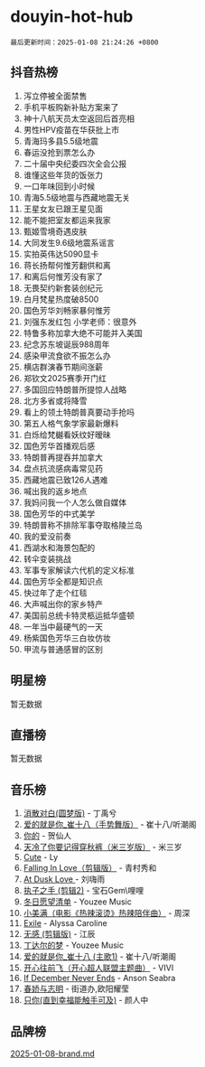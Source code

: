 # douyin-hot-hub

`最后更新时间：2025-01-08 21:24:26 +0800`

## 抖音热榜

1. 泻立停被全面禁售
1. 手机平板购新补贴方案来了
1. 神十八航天员太空返回后首亮相
1. 男性HPV疫苗在华获批上市
1. 青海玛多县5.5级地震
1. 春运没抢到票怎么办
1. 二十届中央纪委四次全会公报
1. 谁懂这些年货的饭张力
1. 一口年味回到小时候
1. 青海5.5级地震与西藏地震无关
1. 王星女友已跟王星见面
1. 能不能把室友都运来我家
1. 甄姬雪境奇遇皮肤
1. 大同发生9.6级地震系谣言
1. 实拍英伟达5090显卡
1. 蒋长扬帮何惟芳翻供和离
1. 和离后何惟芳没有家了
1. 无畏契约新套装创纪元
1. 白月梵星热度破8500
1. 国色芳华刘畅家暴何惟芳
1. 刘强东发红包 小学老师：很意外
1. 特鲁多称加拿大绝不可能并入美国
1. 纪念苏东坡诞辰988周年
1. 感染甲流食欲不振怎么办
1. 横店群演春节期间涨薪
1. 郑钦文2025赛季开门红
1. 多国回应特朗普所提惊人战略
1. 北方多省或将降雪
1. 看上的领土特朗普真要动手抢吗
1. 第五人格气象学家最新爆料
1. 白烁给梵樾看妖纹好暧昧
1. 国色芳华首播观后感
1. 特朗普再提吞并加拿大
1. 盘点抗流感病毒常见药
1. 西藏地震已致126人遇难
1. 喊出我的返乡地点
1. 我妈问我一个人怎么做自媒体
1. 国色芳华的中式美学
1. 特朗普称不排除军事夺取格陵兰岛
1. 我的爱没前奏
1. 西湖水和海景包配的
1. 转伞变装挑战
1. 军事专家解读六代机的定义标准
1. 国色芳华全都是知识点
1. 快过年了走个红毯
1. 大声喊出你的家乡特产
1. 美国前总统卡特灵柩运抵华盛顿
1. 一年当中最硬气的一天
1. 杨紫国色芳华三白妆仿妆
1. 甲流与普通感冒的区别

## 明星榜

暂无数据

## 直播榜

暂无数据

## 音乐榜

1. [消散对白(圆梦版)](https://sf5-hl-cdn-tos.douyinstatic.com/obj/tos-cn-ve-2774/og4jB5I5IizzoZVAAAzWgBMAsMDWoArfwBOiFs) - 丁禹兮
1. [爱的就是你_崔十八（手势舞版）](https://sf5-hl-cdn-tos.douyinstatic.com/obj/tos-cn-ve-2774/oApB2AigNyB4sTw7JhBOikMAf0oDJzMWBuIrgm) - 崔十八/听潮阁
1. [你的](https://sf5-hl-cdn-tos.douyinstatic.com/obj/tos-cn-ve-2774/oYuIeKf42jB7sEV6B2upMdpYAgfrQWj0FeRegh) - 贺仙人
1. [天冷了你要记得穿秋裤（米三岁版）](https://sf5-hl-cdn-tos.douyinstatic.com/obj/tos-cn-ve-2774/oQlIwVIDWiZ6BQilAorS7MA0AgCkQDvcZAdm1) - 米三岁
1. [Cute](https://sf5-hl-cdn-tos.douyinstatic.com/obj/tos-cn-ve-2774/o4IbIzHWKAAB4wsS5qMBRiiAlEBGTpQRNfFvuo) - Ly
1. [Falling In Love（剪辑版）](https://sf5-hl-cdn-tos.douyinstatic.com/obj/tos-cn-ve-2774/o8ajpA8zzgBPahbBIO8AcKGBLJezFCRd1wfP9f) - 青村秀和
1. [ At Dusk  Love ](https://sf5-hl-cdn-tos.douyinstatic.com/obj/tos-cn-ve-2774/o8CrpCf5CaYgI4ZrtQgMQAFEfuGqNnRSDQAPBc) - 刘嗨雨
1. [执子之手 (剪辑2)](https://sf5-hl-cdn-tos.douyinstatic.com/obj/tos-cn-ve-2774/oUoZLQjCc31XzqsBnBQUNgeKtYPBcgbFDwtfcu) - 宝石Gem\哩哩
1. [冬日愿望清单](https://sf5-hl-cdn-tos.douyinstatic.com/obj/tos-cn-ve-2774/oIIgUOeamCFCVAzxN6MFRLIBlLGpUqQxeeHrLE) - Youzee Music
1. [小美满（电影《热辣滚烫》热辣陪伴曲）](https://sf5-hl-cdn-tos.douyinstatic.com/obj/tos-cn-ve-2774/o0GAn2lSgfZIDUgtevCGDQYnFg4CwnrBaxbTZL) - 周深
1. [Exile](https://sf5-hl-cdn-tos.douyinstatic.com/obj/tos-cn-ve-2774/oYj4gAQTknKE3WW0Je8KGmQ7z1cA4FefwtbufD) - Alyssa Caroline
1. [无感 (剪辑版)](https://sf5-hl-cdn-tos.douyinstatic.com/obj/tos-cn-ve-2774/o0eIsUzJBDlQaQFC5OFlgbMEZC1TFYBftOBn6p) - 江辰
1. [丁达尔的梦](https://sf5-hl-cdn-tos.douyinstatic.com/obj/tos-cn-ve-2774/oMU3WirUZBVQkAC9ccG5P2IQirziZM2RTInUY) - Youzee Music
1. [爱的就是你_崔十八 (主歌1)](https://sf5-hl-cdn-tos.douyinstatic.com/obj/tos-cn-ve-2774/oI5BO5DhFZ6UTcNCnZaOCBLtZ7WIMQGfgnXf5E) - 崔十八/听潮阁
1. [开心往前飞（开心超人联盟主题曲）](https://sf5-hl-cdn-tos.douyinstatic.com/obj/tos-cn-ve-2774/9d8fb7c82cf1421fb93a9fe925275e0a) - VIVI
1. [If December Never Ends](https://sf5-hl-cdn-tos.douyinstatic.com/obj/tos-cn-ve-2774/oY1IQMoTgCFIBg8RZifyqlBBt1UFgitTYmxeOS) - Anson Seabra
1. [春娇与志明](https://sf6-cdn-tos.douyinstatic.com/obj/tos-cn-ve-2774/e530d8fceb7044b39707d7f9ff54add1) - 街道办,欧阳耀莹
1. [只你(直到幸福能触手可及)](https://sf5-hl-cdn-tos.douyinstatic.com/obj/tos-cn-ve-2774/o0lBkRDzFTeaVSUz3ZZSCBVtZ5DIMQGfgmEAuE) - 颜人中

## 品牌榜

[2025-01-08-brand.md](2025-01-08-brand.md)
